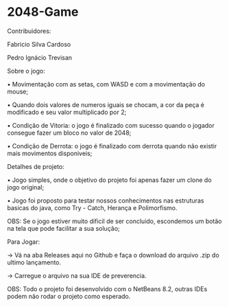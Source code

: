 # 2048-Game

Contribuidores: 

Fabricio Silva Cardoso 

Pedro Ignácio Trevisan

Sobre o jogo:

• Movimentação com as setas, com WASD e com a movimentação do mouse;

• Quando dois valores de numeros iguais se chocam, a cor da peça é modificado e seu valor multiplicado por 2;

• Condição de Vitoria: o jogo é finalizado com sucesso quando o jogador consegue fazer um bloco no valor de 2048;

• Condição de Derrota: o jogo é finalizado com derrota quando não existir mais movimentos disponiveis;

Detalhes de projeto:

• Jogo simples, onde o objetivo do projeto foi apenas fazer um clone do jogo original;

• Jogo foi proposto para testar nossos conhecimentos nas estruturas basicas do java, como Try - Catch, Herança e Polimorfismo.

OBS: Se o jogo estiver muito dificil de ser concluido, escondemos um botão na tela que pode facilitar a sua solução;

Para Jogar:

→ Vá na aba Releases aqui no Github e faça o download do arquivo .zip do ultimo lançamento.

→ Carregue o arquivo na sua IDE de preverencia.

OBS: Todo o projeto foi desenvolvido com o NetBeans 8.2, outras IDEs podem não rodar o projeto como esperado.
